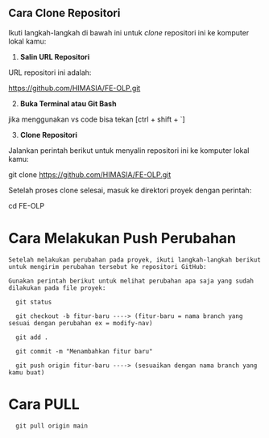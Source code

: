 ## Cara Clone Repositori

Ikuti langkah-langkah di bawah ini untuk *clone* repositori ini ke komputer lokal kamu:

1. **Salin URL Repositori**
   
URL repositori ini adalah:

https://github.com/HIMASIA/FE-OLP.git

2. **Buka Terminal atau Git Bash**

jika menggunakan vs code bisa tekan [ctrl + shift + `]

3. **Clone Repositori**

Jalankan perintah berikut untuk menyalin repositori ini ke komputer lokal kamu:

git clone https://github.com/HIMASIA/FE-OLP.git

Setelah proses clone selesai, masuk ke direktori proyek dengan perintah:

cd FE-OLP

# Cara Melakukan Push Perubahan

    Setelah melakukan perubahan pada proyek, ikuti langkah-langkah berikut untuk mengirim perubahan tersebut ke repositori GitHub:
    
    Gunakan perintah berikut untuk melihat perubahan apa saja yang sudah dilakukan pada file proyek:
    
      git status
    
      git checkout -b fitur-baru ----> (fitur-baru = nama branch yang sesuai dengan perubahan ex = modify-nav)
    
      git add .
    
      git commit -m "Menambahkan fitur baru"
    
      git push origin fitur-baru ----> (sesuaikan dengan nama branch yang kamu buat)

# Cara PULL 

      git pull origin main



